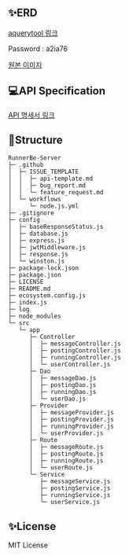 ## ✨ERD

[aquerytool 링크](https://aquerytool.com/aquerymain/index/?rurl=e5d20677-5c8a-4c70-a285-85b0c89572bd&)

Password : a2ia76

[원본 이미지](https://s3.us-west-2.amazonaws.com/secure.notion-static.com/e5e91b30-9a64-4c72-b022-872d099e8f8f/RunnerBe_20220504_135545.png?X-Amz-Algorithm=AWS4-HMAC-SHA256&X-Amz-Content-Sha256=UNSIGNED-PAYLOAD&X-Amz-Credential=AKIAT73L2G45EIPT3X45%2F20220506%2Fus-west-2%2Fs3%2Faws4_request&X-Amz-Date=20220506T122222Z&X-Amz-Expires=86400&X-Amz-Signature=6ef1edd2a2cf82c757d600dc6abc2670dad994104d030b8fd54155fe0d2ea1fc&X-Amz-SignedHeaders=host&response-content-disposition=filename%20%3D%22RunnerBe_20220504_135545.png%22&x-id=GetObject)

## 💻API Specification

[API 명세서 링크](https://documenter.getpostman.com/view/16676621/UyxbrA2D)

## 📁Structure

```
RunnerBe-Server
├─ .github
│  ├─ ISSUE_TEMPLATE
│  │  ├─ api-template.md
│  │  ├─ bug_report.md
│  │  └─ feature_request.md
│  └─ workflows
│     └─ node.js.yml
├─ .gitignore
├─ config
│  ├─ baseResponseStatus.js
│  ├─ database.js
│  ├─ express.js
│  ├─ jwtMiddleware.js
│  ├─ response.js
│  └─ winston.js
├─ package-lock.json
├─ package.json
├─ LICENSE
├─ README.md
├─ ecosystem.config.js
├─ index.js
├─ log
├─ node_modules
└─ src
   └─ app
      ├─ Controller
      │  ├─ messageController.js
      │  ├─ postingController.js
      │  ├─ runningController.js
      │  └─ userController.js
      ├─ Dao
      │  ├─ messageDao.js
      │  ├─ postingDao.js
      │  ├─ runningDao.js
      │  └─ userDao.js
      ├─ Provider
      │  ├─ messageProvider.js
      │  ├─ postingProvider.js
      │  ├─ runningProvider.js
      │  └─ userProvider.js
      ├─ Route
      │  ├─ messageRoute.js
      │  ├─ postingRoute.js
      │  ├─ runningRoute.js
      │  └─ userRoute.js
      └─ Service
         ├─ messageService.js
         ├─ postingService.js
         ├─ runningService.js
         └─ userService.js

```

## ✨License

MIT License
